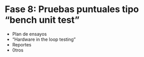 # Fase 8: Pruebas puntuales tipo “bench unit test”

* Plan de ensayos
* “Hardware in the loop testing”
* Reportes
* 0tros
